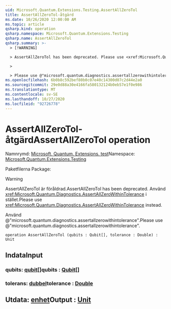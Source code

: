 ```yaml
---
uid: Microsoft.Quantum.Extensions.Testing.AssertAllZeroTol
title: AssertAllZeroTol-åtgärd
ms.date: 10/26/2020 12:00:00 AM
ms.topic: article
qsharp.kind: operation
qsharp.namespace: Microsoft.Quantum.Extensions.Testing
qsharp.name: AssertAllZeroTol
qsharp.summary: >-
  > [!WARNING]

  > AssertAllZeroTol has been deprecated. Please use <xref:Microsoft.Quantum.Diagnostics.AssertAllZeroWithinTolerance> instead.

  >

  > Please use @"microsoft.quantum.diagnostics.assertallzerowithintolerance".
ms.openlocfilehash: 6b0b8c592bef80b0c07e40c14300d07c2d44e2a0
ms.sourcegitcommit: 29e0d88a30e4166fa580132124b0eb57e1f0e986
ms.translationtype: MT
ms.contentlocale: sv-SE
ms.lasthandoff: 10/27/2020
ms.locfileid: "92726778"
---
```

# <a name="assertallzerotol-operation"></a><span data-ttu-id="9ea04-102">AssertAllZeroTol-åtgärd</span><span class="sxs-lookup"><span data-stu-id="9ea04-102">AssertAllZeroTol operation</span></span>

<span data-ttu-id="9ea04-103">Namnrymd: [Microsoft. Quantum. Extensions. test](xref:Microsoft.Quantum.Extensions.Testing)</span><span class="sxs-lookup"><span data-stu-id="9ea04-103">Namespace: [Microsoft.Quantum.Extensions.Testing](xref:Microsoft.Quantum.Extensions.Testing)</span></span>

<span data-ttu-id="9ea04-104">Paketfilerna [](https://nuget.org/packages/)</span><span class="sxs-lookup"><span data-stu-id="9ea04-104">Package: [](https://nuget.org/packages/)</span></span>


> [!WARNING]
> <span data-ttu-id="9ea04-105">AssertAllZeroTol är föråldrad.</span><span class="sxs-lookup"><span data-stu-id="9ea04-105">AssertAllZeroTol has been deprecated.</span></span> <span data-ttu-id="9ea04-106">Använd <xref:Microsoft.Quantum.Diagnostics.AssertAllZeroWithinTolerance> i stället.</span><span class="sxs-lookup"><span data-stu-id="9ea04-106">Please use <xref:Microsoft.Quantum.Diagnostics.AssertAllZeroWithinTolerance> instead.</span></span>
>
> <span data-ttu-id="9ea04-107">Använd @"microsoft.quantum.diagnostics.assertallzerowithintolerance".</span><span class="sxs-lookup"><span data-stu-id="9ea04-107">Please use @"microsoft.quantum.diagnostics.assertallzerowithintolerance".</span></span>



```qsharp
operation AssertAllZeroTol (qubits : Qubit[], tolerance : Double) : Unit
```


## <a name="input"></a><span data-ttu-id="9ea04-108">Indata</span><span class="sxs-lookup"><span data-stu-id="9ea04-108">Input</span></span>

### <a name="qubits--qubit"></a><span data-ttu-id="9ea04-109">qubits: [qubit](xref:microsoft.quantum.lang-ref.qubit)[]</span><span class="sxs-lookup"><span data-stu-id="9ea04-109">qubits : [Qubit](xref:microsoft.quantum.lang-ref.qubit)[]</span></span>




### <a name="tolerance--double"></a><span data-ttu-id="9ea04-110">tolerans: [dubbel](xref:microsoft.quantum.lang-ref.double)</span><span class="sxs-lookup"><span data-stu-id="9ea04-110">tolerance : [Double](xref:microsoft.quantum.lang-ref.double)</span></span>





## <a name="output--unit"></a><span data-ttu-id="9ea04-111">Utdata: [enhet](xref:microsoft.quantum.lang-ref.unit)</span><span class="sxs-lookup"><span data-stu-id="9ea04-111">Output : [Unit](xref:microsoft.quantum.lang-ref.unit)</span></span>

